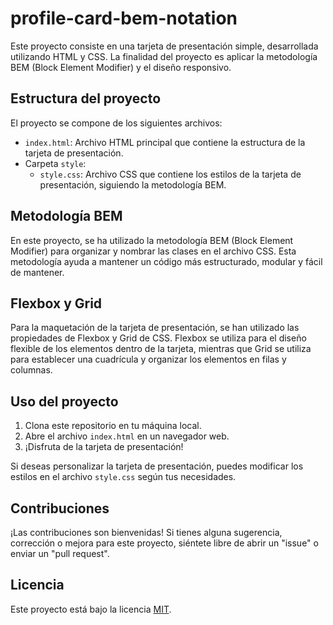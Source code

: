 # profile-card-bem-notation

Este proyecto consiste en una tarjeta de presentación simple, desarrollada utilizando HTML y CSS. La finalidad del proyecto es aplicar la metodología BEM (Block Element Modifier) y el diseño responsivo.

## Estructura del proyecto

El proyecto se compone de los siguientes archivos:

- `index.html`: Archivo HTML principal que contiene la estructura de la tarjeta de presentación.
- Carpeta `style`:
  - `style.css`: Archivo CSS que contiene los estilos de la tarjeta de presentación, siguiendo la metodología BEM.

## Metodología BEM

En este proyecto, se ha utilizado la metodología BEM (Block Element Modifier) para organizar y nombrar las clases en el archivo CSS. Esta metodología ayuda a mantener un código más estructurado, modular y fácil de mantener.

## Flexbox y Grid

Para la maquetación de la tarjeta de presentación, se han utilizado las propiedades de Flexbox y Grid de CSS. Flexbox se utiliza para el diseño flexible de los elementos dentro de la tarjeta, mientras que Grid se utiliza para establecer una cuadrícula y organizar los elementos en filas y columnas.


## Uso del proyecto

1. Clona este repositorio en tu máquina local.
2. Abre el archivo `index.html` en un navegador web.
3. ¡Disfruta de la tarjeta de presentación!

Si deseas personalizar la tarjeta de presentación, puedes modificar los estilos en el archivo `style.css` según tus necesidades.

## Contribuciones

¡Las contribuciones son bienvenidas! Si tienes alguna sugerencia, corrección o mejora para este proyecto, siéntete libre de abrir un "issue" o enviar un "pull request".

## Licencia

Este proyecto está bajo la licencia [MIT](https://opensource.org/licenses/MIT).
